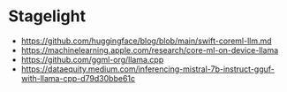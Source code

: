# Stagelight

- https://github.com/huggingface/blog/blob/main/swift-coreml-llm.md
- https://machinelearning.apple.com/research/core-ml-on-device-llama
- https://github.com/ggml-org/llama.cpp
- https://dataequity.medium.com/inferencing-mistral-7b-instruct-gguf-with-llama-cpp-d79d30bbe61c 
